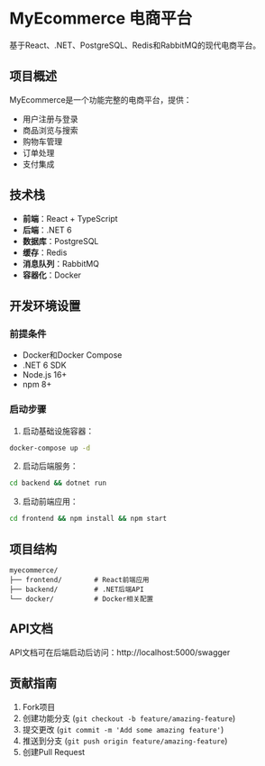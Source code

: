 # MyEcommerce 电商平台

基于React、.NET、PostgreSQL、Redis和RabbitMQ的现代电商平台。

## 项目概述

MyEcommerce是一个功能完整的电商平台，提供：

- 用户注册与登录
- 商品浏览与搜索
- 购物车管理
- 订单处理
- 支付集成

## 技术栈

- **前端**：React + TypeScript
- **后端**：.NET 6
- **数据库**：PostgreSQL
- **缓存**：Redis
- **消息队列**：RabbitMQ
- **容器化**：Docker

## 开发环境设置

### 前提条件

- Docker和Docker Compose
- .NET 6 SDK
- Node.js 16+
- npm 8+

### 启动步骤

1. 启动基础设施容器：

```bash
docker-compose up -d
```

2. 启动后端服务：

```bash
cd backend && dotnet run
```

3. 启动前端应用：

```bash
cd frontend && npm install && npm start
```

## 项目结构

```
myecommerce/
├── frontend/        # React前端应用
├── backend/         # .NET后端API
└── docker/          # Docker相关配置
```

## API文档

API文档可在后端启动后访问：http://localhost:5000/swagger

## 贡献指南

1. Fork项目
2. 创建功能分支 (`git checkout -b feature/amazing-feature`)
3. 提交更改 (`git commit -m 'Add some amazing feature'`)
4. 推送到分支 (`git push origin feature/amazing-feature`)
5. 创建Pull Request
